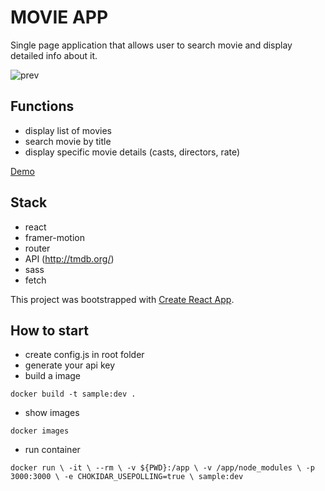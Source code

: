 # MOVIE APP
Single page application that allows user to search movie and display detailed info about it.

![prev](https://github.com/3ndrius/Movie-app/blob/master/public/images/gifted-panini-3b4fc8.netlify.app_475557.png?raw=true)

## Functions
- display list of movies
- search movie by title
- display specific movie details (casts, directors, rate)

[Demo](https://gifted-panini-3b4fc8.netlify.app)

## Stack

- react
- framer-motion
- router
- API (http://tmdb.org/) 
- sass
- fetch 


This project was bootstrapped with [Create React App](https://github.com/facebook/create-react-app).

## How to start

- create config.js in root folder
- generate your api key 
- build a image

 `docker build -t sample:dev .`

 - show images

 `docker images`

- run container 

`docker run \
    -it \
    --rm \
    -v ${PWD}:/app \
    -v /app/node_modules \
    -p 3000:3000 \
    -e CHOKIDAR_USEPOLLING=true \
    sample:dev
  `
